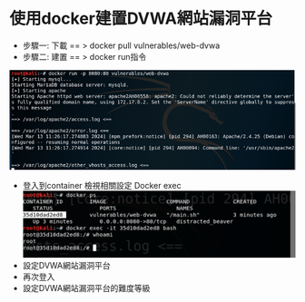 # 使用docker建置DVWA網站漏洞平台
- 步驟一:  下載 == > docker pull vulnerables/web-dvwa
- 步驟二: 建置  == > docker run指令

![docker_DVWA_2.png](docker_DVWA_2.png)
- 登入到container 檢視相關設定 Docker exec
![docker_DVWA_3.png](docker_DVWA_3.png)
- 設定DVWA網站漏洞平台
- 再次登入
- 設定DVWA網站漏洞平台的難度等級
